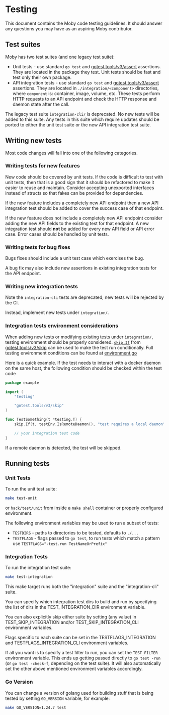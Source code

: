 # Testing

This document contains the Moby code testing guidelines. It should answer any 
questions you may have as an aspiring Moby contributor.

## Test suites

Moby has two test suites (and one legacy test suite):

* Unit tests - use standard `go test` and
  [gotest.tools/v3/assert](https://pkg.go.dev/gotest.tools/v3/assert) assertions. They are located in
  the package they test. Unit tests should be fast and test only their own 
  package.
* API integration tests - use standard `go test` and
  [gotest.tools/v3/assert](https://pkg.go.dev/gotest.tools/v3/assert) assertions. They are located in
  `./integration/<component>` directories, where `component` is: container,
  image, volume, etc. These tests perform HTTP requests to an API endpoint and
  check the HTTP response and daemon state after the call.

The legacy test suite `integration-cli/` is deprecated. No new tests will be 
added to this suite. Any tests in this suite which require updates should be 
ported to either the unit test suite or the new API integration test suite.

## Writing new tests

Most code changes will fall into one of the following categories.

### Writing tests for new features

New code should be covered by unit tests. If the code is difficult to test with
unit tests, then that is a good sign that it should be refactored to make it
easier to reuse and maintain. Consider accepting unexported interfaces instead
of structs so that fakes can be provided for dependencies.

If the new feature includes a completely new API endpoint then a new API 
integration test should be added to cover the success case of that endpoint.

If the new feature does not include a completely new API endpoint consider 
adding the new API fields to the existing test for that endpoint. A new 
integration test should **not** be added for every new API field or API error 
case. Error cases should be handled by unit tests.

### Writing tests for bug fixes

Bugs fixes should include a unit test case which exercises the bug.

A bug fix may also include new assertions in existing integration tests for the
API endpoint.

### Writing new integration tests

Note the `integration-cli` tests are deprecated; new tests will be rejected by
the CI.

Instead, implement new tests under `integration/`.

### Integration tests environment considerations

When adding new tests or modifying existing tests under `integration/`, testing
environment should be properly considered. [`skip.If`](https://pkg.go.dev/gotest.tools/v3/skip#If) from 
[gotest.tools/v3/skip](https://pkg.go.dev/gotest.tools/v3/skip) can be used to make the 
test run conditionally. Full testing environment conditions can be found at 
[environment.go](https://github.com/moby/moby/blob/311b2c87e125c6d4198014369e313135cf928a8a/testutil/environment/environment.go)

Here is a quick example. If the test needs to interact with a docker daemon on 
the same host, the following condition should be checked within the test code

```go
package example

import (
	"testing"

	"gotest.tools/v3/skip"
)

func TestSomething(t *testing.T) {
	skip.If(t, testEnv.IsRemoteDaemon(), "test requires a local daemon")

	// your integration test code
}
```

If a remote daemon is detected, the test will be skipped.

## Running tests

### Unit Tests

To run the unit test suite:

```bash
make test-unit
```

or `hack/test/unit` from inside a `make shell` container or properly
configured environment.

The following environment variables may be used to run a subset of tests:

* `TESTDIRS` - paths to directories to be tested, defaults to `./...`
* `TESTFLAGS` - flags passed to `go test`, to run tests which match a pattern
  use `TESTFLAGS="-test.run TestNameOrPrefix"`

### Integration Tests

To run the integration test suite:

```bash
make test-integration
```

This make target runs both the "integration" suite and the "integration-cli"
suite.

You can specify which integration test dirs to build and run by specifying
the list of dirs in the TEST_INTEGRATION_DIR environment variable.

You can also explicitly skip either suite by setting (any value) in
TEST_SKIP_INTEGRATION and/or TEST_SKIP_INTEGRATION_CLI environment variables.

Flags specific to each suite can be set in the TESTFLAGS_INTEGRATION and
TESTFLAGS_INTEGRATION_CLI environment variables.

If all you want is to specify a test filter to run, you can set the
`TEST_FILTER` environment variable. This ends up getting passed directly to `go
test -run` (or `go test -check-f`, depending on the test suite). It will also
automatically set the other above mentioned environment variables accordingly.

### Go Version

You can change a version of golang used for building stuff that is being tested
by setting `GO_VERSION` variable, for example:

```bash
make GO_VERSION=1.24.7 test
```
